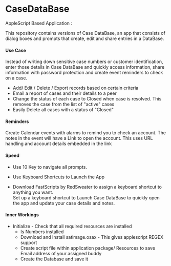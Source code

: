 # CaseDataBase
AppleScript Based Application  :

This repository contains versions of Case DataBase, an app that consists of dialog boxes and prompts that create, edit and share entries in a DataBase.

#### Use Case
Instead of writing down sensitive case numbers or customer identification, enter those details in Case DataBase and quickly access information, share information with password protection and create event reminders to check on a case.
+ Add/ Edit / Delete / Export  records based on certain criteria
+ Email a report of cases and their details to a peer 
+ Change the status of each case to Closed when case is resolved. This removes the case from the list of "active" cases
+ Easily Delete all cases with a status of "Closed" 

#### Reminders 
Create Calendar events with alarms to remind you to check an account. The notes in the event will have a Link to open the account.   This uses URL handling and account details embedded in the link

#### Speed
+ Use 10 Key to navigate all prompts.
+ Use Keyboard Shortcuts to Launch the App

+ Download FastScripts by RedSweater to assign a keyboard shortcut to anything you want.  
Set up a keyboard shortcut to Launch Case DataBase to quickly open the app and update your case details and notes.

#### Inner Workings

+ Initialize - Check that all required resources are installed
   * Is Numbers installed
   * Download and Install satimage.osax - This gives applescript REGEX support 
   * Create script file within application package/ Resources to save Email address of your assigned buddy
   * Create the Database and save it
